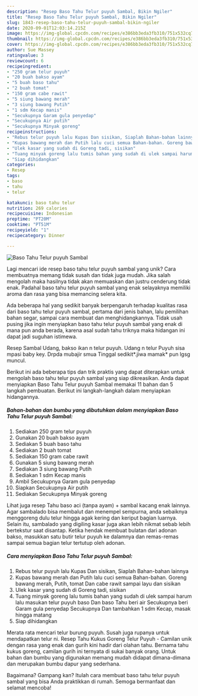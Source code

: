 ```yaml
---
description: "Resep Baso Tahu Telur puyuh Sambal, Bikin Ngiler"
title: "Resep Baso Tahu Telur puyuh Sambal, Bikin Ngiler"
slug: 1843-resep-baso-tahu-telur-puyuh-sambal-bikin-ngiler
date: 2020-09-01T12:03:14.215Z
image: https://img-global.cpcdn.com/recipes/e386bb3eda3fb310/751x532cq70/baso-tahu-telur-puyuh-sambal-foto-resep-utama.jpg
thumbnail: https://img-global.cpcdn.com/recipes/e386bb3eda3fb310/751x532cq70/baso-tahu-telur-puyuh-sambal-foto-resep-utama.jpg
cover: https://img-global.cpcdn.com/recipes/e386bb3eda3fb310/751x532cq70/baso-tahu-telur-puyuh-sambal-foto-resep-utama.jpg
author: Sue Massey
ratingvalue: 3
reviewcount: 6
recipeingredient:
- "250 gram telur puyuh"
- "20 buah bakso ayam"
- "5 buah baso tahu"
- "2 buah tomat"
- "150 gram cabe rawit"
- "5 siung bawang merah"
- "3 siung bawang Putih"
- "1 sdm Kecap manis"
- "Secukupnya Garam gula penyedap"
- "Secukupnya Air putih"
- "Secukupnya Minyak goreng"
recipeinstructions:
- "Rebus telur puyuh lalu Kupas Dan sisikan, Siaplah Bahan-bahan lainnya"
- "Kupas bawang merah dan Putih lalu cuci semua Bahan-bahan. Goreng bawang merah, Putih, tomat Dan cabe rawit sampai layu dan sisikan"
- "Ulek kasar yang sudah di Goreng tadi, sisikan"
- "Tuang minyak goreng lalu tumis bahan yang sudah di ulek sampai harum lalu masukan telur puyuh baso Dan baso Tahu beri air Secukupnya beri Garam gula penyedap Secukupnya Dan tambahkan 1 sdm Kecap, masak hingga matang"
- "Siap dihidangkan"
categories:
- Resep
tags:
- baso
- tahu
- telur

katakunci: baso tahu telur 
nutrition: 269 calories
recipecuisine: Indonesian
preptime: "PT20M"
cooktime: "PT51M"
recipeyield: "1"
recipecategory: Dinner

---
```



![Baso Tahu Telur puyuh Sambal](https://img-global.cpcdn.com/recipes/e386bb3eda3fb310/751x532cq70/baso-tahu-telur-puyuh-sambal-foto-resep-utama.jpg)

Lagi mencari ide resep baso tahu telur puyuh sambal yang unik? Cara membuatnya memang tidak susah dan tidak juga mudah. Jika salah mengolah maka hasilnya tidak akan memuaskan dan justru cenderung tidak enak. Padahal baso tahu telur puyuh sambal yang enak selayaknya memiliki aroma dan rasa yang bisa memancing selera kita.

Ada beberapa hal yang sedikit banyak berpengaruh terhadap kualitas rasa dari baso tahu telur puyuh sambal, pertama dari jenis bahan, lalu pemilihan bahan segar, sampai cara membuat dan menghidangkannya. Tidak usah pusing jika ingin menyiapkan baso tahu telur puyuh sambal yang enak di mana pun anda berada, karena asal sudah tahu triknya maka hidangan ini dapat jadi suguhan istimewa.

Resep Sambal Udang, bakso ikan n telur puyuh. Udang n telur Puyuh sisa mpasi baby key. Drpda mubajir smua Tinggal sedikit*.jiwa mamak* pun lgsg muncul.


Berikut ini ada beberapa tips dan trik praktis yang dapat diterapkan untuk mengolah baso tahu telur puyuh sambal yang siap dikreasikan. Anda dapat menyiapkan Baso Tahu Telur puyuh Sambal memakai 11 bahan dan 5 langkah pembuatan. Berikut ini langkah-langkah dalam menyiapkan hidangannya.

<!--inarticleads1-->

##### Bahan-bahan dan bumbu yang dibutuhkan dalam menyiapkan Baso Tahu Telur puyuh Sambal:

1. Sediakan 250 gram telur puyuh
1. Gunakan 20 buah bakso ayam
1. Sediakan 5 buah baso tahu
1. Sediakan 2 buah tomat
1. Sediakan 150 gram cabe rawit
1. Gunakan 5 siung bawang merah
1. Sediakan 3 siung bawang Putih
1. Sediakan 1 sdm Kecap manis
1. Ambil Secukupnya Garam gula penyedap
1. Siapkan Secukupnya Air putih
1. Sediakan Secukupnya Minyak goreng


Lihat juga resep Tahu baso aci (tanpa ayam) + sambal kacang enak lainnya. Agar sambalado bisa membalut dan menempel sempurna, anda sebaiknya menggoreng dulu telur hingga agak kering dan keriput bagian luarnya. Selain itu, sambalado yang digiling kasar juga akan lebih nikmat sebab lebih bertekstur saat disantap. Ketika hendak membuat bulatan dari adonan bakso, masukkan satu butir telur puyuh ke dalamnya dan remas-remas sampai semua bagian telur tertutup oleh adonan. 

<!--inarticleads2-->

##### Cara menyiapkan Baso Tahu Telur puyuh Sambal:

1. Rebus telur puyuh lalu Kupas Dan sisikan, Siaplah Bahan-bahan lainnya
1. Kupas bawang merah dan Putih lalu cuci semua Bahan-bahan. Goreng bawang merah, Putih, tomat Dan cabe rawit sampai layu dan sisikan
1. Ulek kasar yang sudah di Goreng tadi, sisikan
1. Tuang minyak goreng lalu tumis bahan yang sudah di ulek sampai harum lalu masukan telur puyuh baso Dan baso Tahu beri air Secukupnya beri Garam gula penyedap Secukupnya Dan tambahkan 1 sdm Kecap, masak hingga matang
1. Siap dihidangkan


Merata rata mencari telur burung puyuh. Susah juga rupanya untuk mendapatkan telur ni. Resep Tahu Kukus Goreng Telur Puyuh - Camilan unik dengan rasa yang enak dan gurih kini hadir dari olahan tahu. Bernama tahu kukus goreng, camilan gurih ini ternyata di sukai banyak orang. Untuk bahan dan bumbu yang digunakan memang mudah didapat dimana-dimana dan merupakan bumbu dapur yang sederhana. 

Bagaimana? Gampang kan? Itulah cara membuat baso tahu telur puyuh sambal yang bisa Anda praktikkan di rumah. Semoga bermanfaat dan selamat mencoba!
